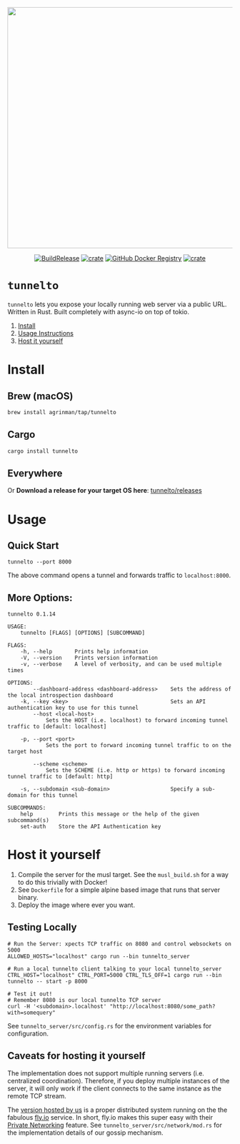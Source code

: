 <p align="center" >
<img width="540px" src="https://repository-images.githubusercontent.com/249120770/7ea6d180-b4ba-11ea-96ab-6c3b987aac9d" align="center"/>
</p>

<p align="center">    
  <a href="https://github.com/agrinman/tunnelto/actions?query=workflow%3A%22Build+and+Release%22"><img src="https://github.com/agrinman/wormhole/workflows/Build%20and%20Release/badge.svg" alt="BuildRelease"></a>
  <a href="https://crates.io/crates/wormhole-tunnel"><img src="https://img.shields.io/crates/v/tunnelto" alt="crate"></a>
  <a href="https://github.com/agrinman/tunnelto/packages/295195"><img src="https://img.shields.io/docker/v/agrinman/wormhole?label=Docker" alt="GitHub Docker Registry"></a> 
  <a href="https://twitter.com/alexgrinman"><img src="https://img.shields.io/twitter/follow/alexgrinman?label=%40AlexGrinman" alt="crate"></a>
</p>

# `tunnelto`
`tunnelto` lets you expose your locally running web server via a public URL.
Written in Rust. Built completely with async-io on top of tokio.

1. [Install](#install)
2. [Usage Instructions](#usage)
3. [Host it yourself](#host-it-yourself)

# Install
## Brew (macOS)
```bash
brew install agrinman/tap/tunnelto
```

## Cargo
```bash
cargo install tunnelto
```

## Everywhere
Or **Download a release for your target OS here**: [tunnelto/releases](https://github.com/agrinman/tunnelto/releases)

# Usage
## Quick Start
```shell script
tunnelto --port 8000
```
The above command opens a tunnel and forwards traffic to `localhost:8000`.

## More Options:
```shell script
tunnelto 0.1.14

USAGE:
    tunnelto [FLAGS] [OPTIONS] [SUBCOMMAND]

FLAGS:
    -h, --help       Prints help information
    -V, --version    Prints version information
    -v, --verbose    A level of verbosity, and can be used multiple times

OPTIONS:
        --dashboard-address <dashboard-address>    Sets the address of the local introspection dashboard
    -k, --key <key>                                Sets an API authentication key to use for this tunnel
        --host <local-host>
            Sets the HOST (i.e. localhost) to forward incoming tunnel traffic to [default: localhost]

    -p, --port <port>
            Sets the port to forward incoming tunnel traffic to on the target host

        --scheme <scheme>
            Sets the SCHEME (i.e. http or https) to forward incoming tunnel traffic to [default: http]

    -s, --subdomain <sub-domain>                   Specify a sub-domain for this tunnel

SUBCOMMANDS:
    help        Prints this message or the help of the given subcommand(s)
    set-auth    Store the API Authentication key
```

# Host it yourself
1. Compile the server for the musl target. See the `musl_build.sh` for a way to do this trivially with Docker!
2. See `Dockerfile` for a simple alpine based image that runs that server binary.
3. Deploy the image where ever you want.

## Testing Locally
```shell script
# Run the Server: xpects TCP traffic on 8080 and control websockets on 5000
ALLOWED_HOSTS="localhost" cargo run --bin tunnelto_server

# Run a local tunnelto client talking to your local tunnelto_server
CTRL_HOST="localhost" CTRL_PORT=5000 CTRL_TLS_OFF=1 cargo run --bin tunnelto -- start -p 8000

# Test it out!
# Remember 8080 is our local tunnelto TCP server
curl -H '<subdomain>.localhost' "http://localhost:8080/some_path?with=somequery"
```
See `tunnelto_server/src/config.rs` for the environment variables for configuration.

## Caveats for hosting it yourself
The implementation does not support multiple running servers (i.e. centralized coordination).
Therefore, if you deploy multiple instances of the server, it will only work if the client connects to the same instance
as the remote TCP stream.

The [version hosted by us](https://tunnelto.dev) is a proper distributed system running on the the fabulous [fly.io](https://fly.io) service. 
In short, fly.io makes this super easy with their [Private Networking](https://fly.io/docs/reference/privatenetwork/) feature.
See `tunnelto_server/src/network/mod.rs` for the implementation details of our gossip mechanism.
